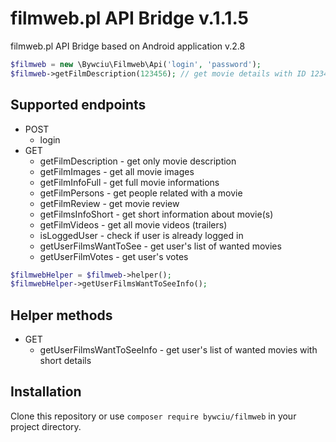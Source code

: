 filmweb.pl API Bridge v.1.1.5
=============================

filmweb.pl API Bridge based on Android application v.2.8

```php
$filmweb = new \Bywciu\Filmweb\Api('login', 'password');
$filmweb->getFilmDescription(123456); // get movie details with ID 123456
```

## Supported endpoints
- POST
  - login
- GET
  - getFilmDescription - get only movie description
  - getFilmImages - get all movie images
  - getFilmInfoFull - get full movie informations
  - getFilmPersons - get people related with a movie
  - getFilmReview - get movie review
  - getFilmsInfoShort - get short information about movie(s)
  - getFilmVideos - get all movie videos (trailers)
  - isLoggedUser - check if user is already logged in
  - getUserFilmsWantToSee - get user's list of wanted movies
  - getUserFilmVotes - get user's votes

```php
$filmwebHelper = $filmweb->helper();
$filmwebHelper->getUserFilmsWantToSeeInfo();
```

## Helper methods
- GET
  - getUserFilmsWantToSeeInfo - get user's list of wanted movies with short details

## Installation
Clone this repository or use `composer require bywciu/filmweb` in your project directory.
